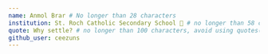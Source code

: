 ```yaml
---
name: Anmol Brar # No longer than 28 characters
institution: St. Roch Catholic Secondary School 🚩 # no longer than 58 characters
quote: Why settle? # no longer than 100 characters, avoid using quotes(") to guarantee the format remains the same.
github_user: ceezuns
---
```

